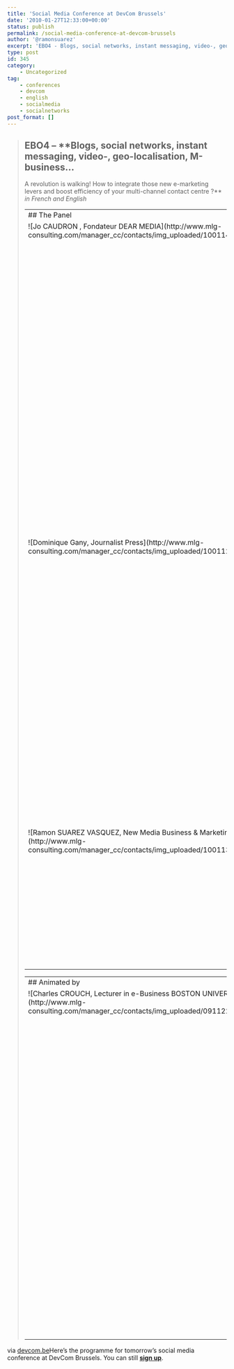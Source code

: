```yaml
---
title: 'Social Media Conference at DevCom Brussels'
date: '2010-01-27T12:33:00+00:00'
status: publish
permalink: /social-media-conference-at-devcom-brussels
author: '@ramonsuarez'
excerpt: 'EBO4 - Blogs, social networks, instant messaging, video-, geo-localisation, M-business... A revolution is walking! How to integrate those new e-marketing levers and boost efficiency of your multi-channel contact centre ? in French and English The ...'
type: post
id: 345
category:
    - Uncategorized
tag:
    - conferences
    - devcom
    - english
    - socialmedia
    - socialnetworks
post_format: []
---
```

> ## EBO4 – **Blogs, social networks, instant messaging, video-, geo-localisation, M-business…  
> A revolution is walking! How to integrate those new e-marketing levers and boost efficiency of your multi-channel contact centre ?** *in French and English*
> 
> 
> <table border="0"><tbody><tr><td colspan="4">## The Panel
> 
> </td></tr><tr><td valign="top">![Jo CAUDRON , Fondateur DEAR MEDIA](http://www.mlg-consulting.com/manager_cc/contacts/img_uploaded/100114092411_joc.jpg)</td><td class="txt" valign="top">**Jo CAUDRON**   
> Fondateur DEAR MEDIA</td><td valign="top">![Jean Michel FLAMANT, Pr&eacute;sident IDEES 3COM SAS](http://www.mlg-consulting.com/manager_cc/contacts/img_uploaded/thmb_090407230331_maphoto.jpg)</td><td class="txt" valign="top">**Jean Michel FLAMANT**  
> Président IDEES 3COM SAS  
> Après 10 ans comme directeur de projets dans le domaine du multimedia puis dans la grande distribution, Jean-Michel Flamant crée Idées-3com SAS en 2006. Idées-3com est est reconnue comme spécialiste dans la création d’outils d’aide à la vente sur les sites de E Commerce et dans les Serious Games.</td></tr><tr><td valign="top">![Dominique Gany, Journalist Press](http://www.mlg-consulting.com/manager_cc/contacts/img_uploaded/100112101221_dominique_gany.jpg)</td><td class="txt" valign="top">**Dominique Gany**  
> Journalist Press</td><td valign="top">![Pierre LELONG, Manager de projets innovants, Consultant e-commerce Technofutur TIC](http://www.mlg-consulting.com/manager_cc/contacts/img_uploaded/thmb_090309094006_plcolloque.gif)</td><td class="txt" valign="top">**Pierre LELONG**  
> Manager de projets innovants, Consultant e-commerce Technofutur TIC  
> Expert Web  
> Initiateur de programmes publics TIC  
> Créateur et coordinateur du PR&amp;D  
> Organisateur de Solutions Business, des Rewics, de la Semaine Numérique  
> Auditeur e-business près la Région wallonne  
> Conférencier et chargé de cours universitaire</td></tr><tr><td valign="top">![Ramon SUAREZ VASQUEZ, New Media Business & Marketing Consultant CLEVERWOOD](http://www.mlg-consulting.com/manager_cc/contacts/img_uploaded/100113114614_ramon.jpg)</td><td class="txt" valign="top">[**Ramon SUAREZ VASQUEZ**](http://twitter.com/ramonsuarez "Ramon's Twitter")  
> New Media Business &amp; Marketing Consultant CLEVERWOOD  
> Ramón Suárez is a new media business and marketing consultant passionate about internet and mobile communications. With more than 10 years of experience, he helps clients find and implement the best solution to reach their strategic business goals.</td></tr></tbody></table>
> 
> <table border="0"><tbody><tr><td colspan="4">## Animated by
> 
> </td></tr><tr><td valign="top">![Charles CROUCH, Lecturer in e-Business BOSTON UNIVERSITY](http://www.mlg-consulting.com/manager_cc/contacts/img_uploaded/091122191143_crouch.jpg)</td><td class="txt" valign="top">**Charles CROUCH**  
> Lecturer in e-Business BOSTON UNIVERSITY  
> Charles presents lively, interactive courses, seminars and workshops to help people better understand and use the Internet in business and in their daily lives. Whether teaching in the classroom, presenting at a congress, or working directly with companies on a project, he focuses on giving practical information which people can use to improve their own online performance.</td></tr></tbody></table>

via [devcom.be](http://www.devcom.be/conferences_content/155032/blogs-social-networks-instant-messaging-video-geo-localisation-m-business-a-revolution-is-walking-how-to-integrate-those-new-e-marketing-levers-and-boost-efficiency-of-your-multi-channel-contact-centre-in-french-and-english.html)</div>Here’s the programme for tomorrow’s social media conference at DevCom Brussels. You can still **[sign up](http://www.devcom.be/panier/INSCR_index.php?id_event=691)**.

</div>